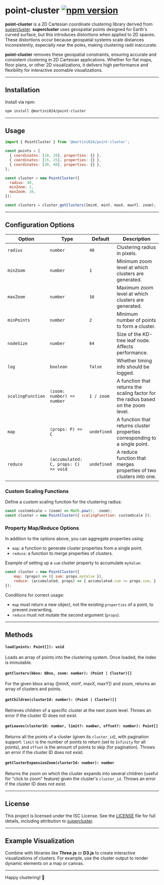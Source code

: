 # point-cluster [![npm version](https://img.shields.io/npm/v/@martini024/point-cluster.svg)](https://www.npmjs.com/package/@martini024/point-cluster)

**point-cluster** is a 2D Cartesian coordinate clustering library derived from [supercluster](https://github.com/mapbox/supercluster). **supercluster** uses geospatial points designed for Earth's curved surface, but this introduces distortions when applied to 2D spaces. These distortions occur because geospatial systems scale distances inconsistently, especially near the poles, making clustering radii inaccurate.

**point-cluster** removes these geospatial constraints, ensuring accurate and consistent clustering in 2D Cartesian applications. Whether for flat maps, floor plans, or other 2D visualizations, it delivers high performance and flexibility for interactive zoomable visualizations.

---

## Installation

Install via npm:

```bash
npm install @martini024/point-cluster
```

---

## Usage

```javascript
import { PointCluster } from '@martini024/point-cluster';

const points = [
  { coordinates: [10, 20], properties: {} },
  { coordinates: [15, 25], properties: {} },
  { coordinates: [30, 40], properties: {} },
];

const cluster = new PointCluster({
  radius: 40,
  minZoom: 1,
  maxZoom: 16,
});

const clusters = cluster.getClusters([minX, minY, maxX, maxY], zoom);
```

---

## Configuration Options

| Option            | Type                                 | Default     | Description                                                                        |
| ----------------- | ------------------------------------ | ----------- | ---------------------------------------------------------------------------------- |
| `radius`          | `number`                             | `40`        | Clustering radius in pixels.                                                       |
| `minZoom`         | `number`                             | `1`         | Minimum zoom level at which clusters are generated.                                |
| `maxZoom`         | `number`                             | `16`        | Maximum zoom level at which clusters are generated.                                |
| `minPoints`       | `number`                             | `2`         | Minimum number of points to form a cluster.                                        |
| `nodeSize`        | `number`                             | `64`        | Size of the KD-tree leaf node. Affects performance.                                |
| `log`             | `boolean`                            | `false`     | Whether timing info should be logged.                                              |
| `scalingFunction` | `(zoom: number) => number`           | `1 / zoom`  | A function that returns the scaling factor for the radius based on the zoom level. |
| `map`             | `(props: P) => C`                    | `undefined` | A function that returns cluster properties corresponding to a single point.        |
| `reduce`          | `(accumulated: C, props: C) => void` | `undefined` | A reduce function that merges properties of two clusters into one.                 |


### Custom Scaling Functions

Define a custom scaling function for the clustering radius:

```javascript
const customScale = (zoom) => Math.pow(2, -zoom);
const cluster = new PointCluster({ scalingFunction: customScale });
```

### Property Map/Reduce Options

In addition to the options above, you can aggregate properties using:

- `map`: a function to generate cluster properties from a single point.
- `reduce`: a function to merge properties of clusters.

Example of setting up a `sum` cluster property to accumulate `myValue`:

```javascript
const cluster = new PointCluster({
    map: (props) => ({ sum: props.myValue }),
    reduce: (accumulated, props) => { accumulated.sum += props.sum; }
});
```

Conditions for correct usage:

- `map` must return a new object, not the existing `properties` of a point, to prevent overwriting.
- `reduce` must not mutate the second argument (`props`).

---

## Methods

#### `load(points: Point[]): void`

Loads an array of points into the clustering system. Once loaded, the index is immutable.

#### `getClusters(bbox: BBox, zoom: number): (Point | Cluster)[]`

For the given bbox array ([minX, minY, maxX, maxY]) and zoom, returns an array of clusters and points.

#### `getChildren(clusterId: number): (Point | Cluster)[]`

Retrieves children of a specific cluster at the next zoom level. Throws an error if the cluster ID does not exist.

#### `getLeaves(clusterId: number, limit?: number, offset?: number): Point[]`

Returns all the points of a cluster (given its `cluster_id`), with pagination support:
`limit` is the number of points to return (set to `Infinity` for all points),
and `offset` is the amount of points to skip (for pagination). Throws an error if the cluster ID does not exist.

#### `getClusterExpansionZoom(clusterId: number): number`

Returns the zoom on which the cluster expands into several children (useful for "click to zoom" feature) given the cluster's `cluster_id`. Throws an error if the cluster ID does not exist.

---

## License

This project is licensed under the ISC License. See the [LICENSE](./LICENSE) file for full details, including attribution to [supercluster](https://github.com/mapbox/supercluster).

---

## Example Visualization

Combine with libraries like **Three.js** or **D3.js** to create interactive visualizations of clusters. For example, use the cluster output to render dynamic elements on a map or canvas.

---

Happy clustering! 🚀
